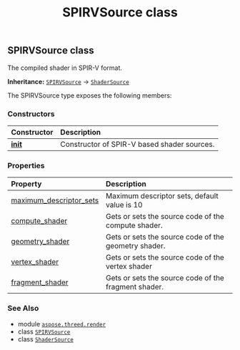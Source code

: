 ﻿---
title: SPIRVSource class
second_title: Aspose.3D for Python via .NET API References
description: 
type: docs
weight: 330
url: /python-net/aspose.threed.render/spirvsource/
is_root: false
---

## SPIRVSource class

The compiled shader in SPIR-V format.



**Inheritance:** [`SPIRVSource`](/3d/python-net/aspose.threed.render/spirvsource) → 
[`ShaderSource`](/3d/python-net/aspose.threed.render/shadersource)



The SPIRVSource type exposes the following members:

### Constructors
| Constructor | Description |
| :- | :- |
| [__init__](/3d/python-net/aspose.threed.render/spirvsource/__init__/#) | Constructor of SPIR-V based shader sources. |


### Properties
| Property | Description |
| :- | :- |
| [maximum_descriptor_sets](/3d/python-net/aspose.threed.render/spirvsource/maximum_descriptor_sets) | Maximum descriptor sets, default value is 10 |
| [compute_shader](/3d/python-net/aspose.threed.render/spirvsource/compute_shader) | Gets or sets the source code of the compute shader. |
| [geometry_shader](/3d/python-net/aspose.threed.render/spirvsource/geometry_shader) | Gets or sets the source code of the geometry shader. |
| [vertex_shader](/3d/python-net/aspose.threed.render/spirvsource/vertex_shader) | Gets or sets the source code of the vertex shader |
| [fragment_shader](/3d/python-net/aspose.threed.render/spirvsource/fragment_shader) | Gets or sets the source code of the fragment shader. |



### See Also
* module [`aspose.threed.render`](..)
* class [`SPIRVSource`](/3d/python-net/aspose.threed.render/spirvsource)
* class [`ShaderSource`](/3d/python-net/aspose.threed.render/shadersource)
